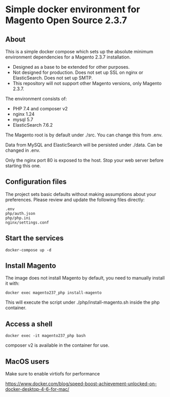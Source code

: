 # Simple docker environment for Magento Open Source 2.3.7

## About

This is a simple docker compose which sets up the absolute minimum environment dependencies for a Magento 2.3.7 installation.

- Designed as a base to be extended for other purposes.
- Not designed for production. Does not set up SSL on nginx or ElasticSearch. Does not set up SMTP.
- This repository will not support other Magento versions, only Magento 2.3.7.

The environment consists of:
- PHP 7.4 and composer v2
- nginx 1.24
- mysql 5.7
- ElasticSearch 7.6.2

The Magento root is by default under ./src. You can change this from .env.

Data from MySQL and ElasticSearch will be persisted under ./data. Can be changed in .env.

Only the nginx port 80 is exposed to the host. Stop your web server before starting this one.

## Configuration files

The project sets basic defaults without making assumptions about your preferences. Please review and update the following files directly:

    .env
    php/auth.json
    php/php.ini
    nginx/settings.conf

## Start the services

    docker-compose up -d

## Install Magento

The image does not install Magento by default, you need to manually install it with:

    docker exec magento237_php install-magento

This will execute the script under ./php/install-magento.sh inside the php container.

## Access a shell

    docker exec -it magento237_php bash

composer v2 is available in the container for use.

## MacOS users

Make sure to enable virtiofs for performance

https://www.docker.com/blog/speed-boost-achievement-unlocked-on-docker-desktop-4-6-for-mac/